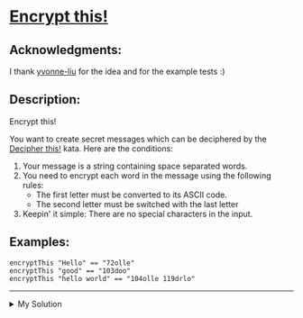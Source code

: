# [Encrypt this!](https://www.codewars.com/kata/5848565e273af816fb000449)

## Acknowledgments:

I thank [yvonne-liu](https://www.codewars.com/users/yvonne-liu) for the idea and for the example tests :)

## Description:

Encrypt this!

You want to create secret messages which can be deciphered by the [Decipher this!](https://www.codewars.com/kata/decipher-this) kata. Here are the conditions:

1.  Your message is a string containing space separated words.
2.  You need to encrypt each word in the message using the following rules:
    - The first letter must be converted to its ASCII code.
    - The second letter must be switched with the last letter
3.  Keepin' it simple: There are no special characters in the input.

## Examples:

    encryptThis "Hello" == "72olle"
    encryptThis "good" == "103doo"
    encryptThis "hello world" == "104olle 119drlo"

---

<details><summary>My Solution</summary>

```js
let encryptThis = function (text) {
  return text
    .split(' ')
    .map(word => {
      const firstCharCode = word[0].charCodeAt(0)

      if (word.length === 1) return firstCharCode
      else if (word.length === 2) return firstCharCode + word[1]
      return firstCharCode + word.slice(-1) + word.slice(2, -1) + word.slice(1, 2)
    })
    .join(' ')
}
```
